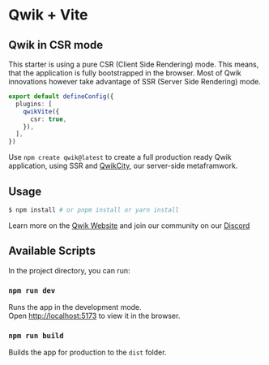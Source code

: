 # Qwik + Vite

## Qwik in CSR mode

This starter is using a pure CSR (Client Side Rendering) mode. This means, that
the application is fully bootstrapped in the browser. Most of Qwik innovations
however take advantage of SSR (Server Side Rendering) mode.

```ts
export default defineConfig({
  plugins: [
    qwikVite({
      csr: true,
    }),
  ],
})
```

Use `npm create qwik@latest` to create a full production ready Qwik application,
using SSR and [QwikCity](https://qwik.builder.io/docs/qwikcity/), our
server-side metaframwork.

## Usage

```bash
$ npm install # or pnpm install or yarn install
```

Learn more on the [Qwik Website](https://qwik.builder.io) and join our community
on our [Discord](https://qwik.builder.io/chat)

## Available Scripts

In the project directory, you can run:

### `npm run dev`

Runs the app in the development mode.<br> Open
[http://localhost:5173](http://localhost:5173) to view it in the browser.

### `npm run build`

Builds the app for production to the `dist` folder.<br>
